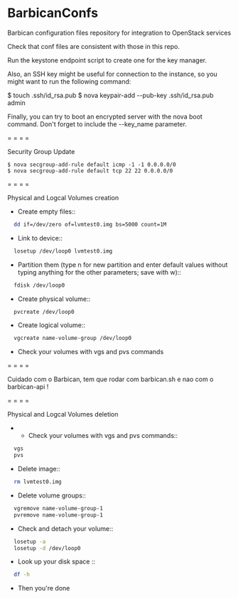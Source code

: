 # BarbicanConfs
Barbican configuration files repository for integration to OpenStack services

Check that conf files are consistent with those in this repo.

Run the keystone endpoint script to create one for the key manager.

Also, an SSH key might be useful for connection to the instance, so you might want to run the following command:

$ touch .ssh/id_rsa.pub
$ nova keypair-add --pub-key .ssh/id_rsa.pub admin

Finally, you can try to boot an encrypted server with the nova boot command. Don't forget to include the --key_name parameter.

= = = =

Security Group Update
```
$ nova secgroup-add-rule default icmp -1 -1 0.0.0.0/0
$ nova secgroup-add-rule default tcp 22 22 0.0.0.0/0
```

= = = =

Physical and Logcal Volumes creation

* Create empty files::
```bash
  dd if=/dev/zero of=lvmtest0.img bs=5000 count=1M
```
* Link to device::
```bash
  losetup /dev/loop0 lvmtest0.img
```
* Partition them (type n for new partition and enter default values without typing anything for the other parameters; save with w)::
```bash
  fdisk /dev/loop0
```
* Create physical volume::
```bash
  pvcreate /dev/loop0
```
* Create logical volume::
```bash
  vgcreate name-volume-group /dev/loop0
```
* Check your volumes with vgs and pvs commands

= = = =

Cuidado com o Barbican, tem que rodar com barbican.sh e nao com o barbican-api !

= = = =

Physical and Logcal Volumes deletion

* * Check your volumes with vgs and pvs commands::
```bash
  vgs
  pvs
```
* Delete image::
```bash
  rm lvmtest0.img
```
* Delete volume groups::
```bash
  vgremove name-volume-group-1
  pvremove name-volume-group-1
```
* Check and detach your volume::
```bash
  losetup -a
  losetup -d /dev/loop0
```
* Look up your disk space ::
```bash
  df -h
```
* Then you're done
